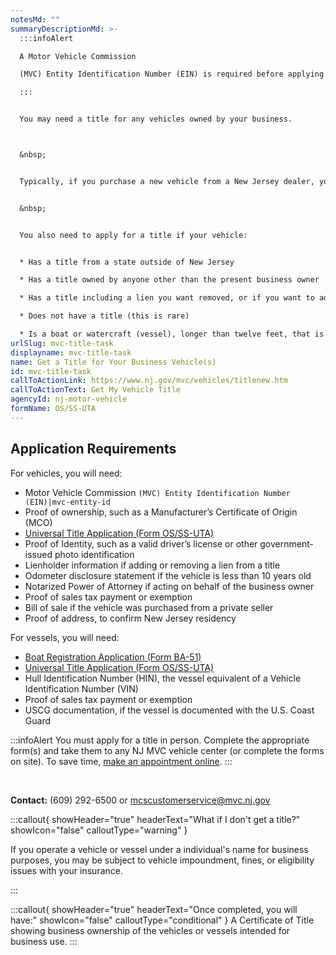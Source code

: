 ```yaml
---
notesMd: ""
summaryDescriptionMd: >-
  :::infoAlert 

  A Motor Vehicle Commission 

  (MVC) Entity Identification Number (EIN) is required before applying for or changing a vehicle title.

  :::


  You may need a title for any vehicles owned by your business.



  &nbsp;


  Typically, if you purchase a new vehicle from a New Jersey dealer, you will get a title as part of the sales process. If you opt out of this, you as the buyer are responsible for completing this process **within 10 days of the vehicle's purchase.**


  &nbsp;


  You also need to apply for a title if your vehicle:


  * Has a title from a state outside of New Jersey

  * Has a title owned by anyone other than the present business owner

  * Has a title including a lien you want removed, or if you want to add a lien to the title

  * Does not have a title (this is rare)

  * Is a boat or watercraft (vessel), longer than twelve feet, that is owned by someone other than the intended business owner
urlSlug: mvc-title-task
displayname: mvc-title-task
name: Get a Title for Your Business Vehicle(s)
id: mvc-title-task
callToActionLink: https://www.nj.gov/mvc/vehicles/titlenew.htm
callToActionText: Get My Vehicle Title
agencyId: nj-motor-vehicle
formName: OS/SS-UTA
---
```

## Application Requirements

For vehicles, you will need:

* Motor Vehicle Commission `(MVC) Entity Identification Number (EIN)|mvc-entity-id` 
* Proof of ownership, such as a Manufacturer’s Certificate of Origin (MCO)
* [Universal Title Application (Form OS/SS-UTA)](https://www.nj.gov/mvc/pdf/vehicles/OS-SS-UTA.pdf)
* Proof of Identity, such as a valid driver’s license or other government-issued photo identification
* Lienholder information if adding or removing a lien from a title
* Odometer disclosure statement if the vehicle is less than 10 years old
* Notarized Power of Attorney if acting on behalf of the business owner
* Proof of sales tax payment or exemption
* Bill of sale if the vehicle was purchased from a private seller
* Proof of address, to confirm New Jersey residency

For vessels, you will need:

* [Boat Registration Application (Form BA-51)](https://www.nj.gov/mvc/pdf/vehicles/BA-51.pdf)
* [Universal Title Application (Form OS/SS-UTA)](https://www.nj.gov/mvc/pdf/vehicles/OS-SS-UTA.pdf)
* Hull Identification Number (HIN), the vessel equivalent of a Vehicle Identification Number (VIN)
* Proof of sales tax payment or exemption
* USCG documentation, if the vessel is documented with the U.S. Coast Guard

:::infoAlert 
 You must apply for a title in person. Complete the appropriate form(s) and take them to any NJ MVC vehicle center (or complete the forms on site). To save time, [make an appointment online](https://telegov.njportal.com/njmvc/AppointmentWizard/8).
:::

&nbsp;

**Contact:** (609) 292-6500 or mcscustomerservice@mvc.nj.gov

:::callout{ showHeader="true" headerText="What if I don't get a title?" showIcon="false" calloutType="warning" }

If you operate a vehicle or vessel under a individual's name for business purposes, you may be subject to vehicle impoundment, fines, or eligibility issues with your insurance.

:::

:::callout{ showHeader="true" headerText="Once completed, you will have:" showIcon="false" calloutType="conditional" }
A Certificate of Title showing business ownership of the vehicles or vessels intended for business use.
:::
